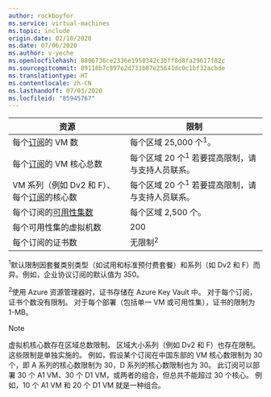 ```yaml
---
author: rockboyfor
ms.service: virtual-machines
ms.topic: include
origin.date: 02/10/2020
ms.date: 07/06/2020
ms.author: v-yeche
ms.openlocfilehash: 8806736ce2336e1950342c3bff8d8fa29617f82c
ms.sourcegitcommit: 89118b7c897e2d731b87e25641dc0c1bf32acbde
ms.translationtype: HT
ms.contentlocale: zh-CN
ms.lasthandoff: 07/03/2020
ms.locfileid: "85945767"
---
```

<!--MOONCAKE: CORRECT ON https://www.azure.cn/pricing/details/virtual-machines/index.html-->
<!--MOONCAKE: CORRECT ON /billing/billing-add-change-azure-subscription-administrator/-->

| 资源 | 限制 |
| --- | --- |
| 每个[订阅](https://docs.azure.cn/billing/billing-sign-up-azure-account-and-get-a-pia-subscription)的 VM 数 |每个区域 25,000 个<sup>1</sup>。 |
| 每个[订阅](https://docs.azure.cn/billing/billing-sign-up-azure-account-and-get-a-pia-subscription)的 VM 核心总数 |每个区域 20 个<sup>1</sup> 若要提高限制，请与支持人员联系。 |
| VM 系列（例如 Dv2 和 F）、每个[订阅](https://docs.azure.cn/billing/billing-sign-up-azure-account-and-get-a-pia-subscription)的核心数 |每个区域 20 个<sup>1</sup> 若要提高限制，请与支持人员联系。 |
| 每个订阅的[可用性集数](../articles/virtual-machines/windows/manage-availability.md#configure-multiple-virtual-machines-in-an-availability-set-for-redundancy) |每个区域 2,500 个。 |
| 每个可用性集的虚拟机数 | 200 |
| 每个订阅的证书数 |无限制<sup>2</sup> |

<!--Not Available on Line 16+1 | Azure Spot VM total cores per subscription -->

<sup>1</sup>默认限制因套餐类别类型（如试用和标准预付费套餐）和系列（如 Dv2 和 F）而异。例如，企业协议订阅的默认值为 350。

<!--Not Available on G series-->

<sup>2</sup>使用 Azure 资源管理器时，证书存储在 Azure Key Vault 中。 对于每个订阅，证书个数没有限制。 对于每个部署（包括单一 VM 或可用性集），证书的限制为 1-MB。

> [!NOTE]
> 虚拟机核心数存在区域总数限制。 区域大小系列（例如 Dv2 和 F）也存在限制。这些限制是单独实施的。 例如，假设某个订阅在中国东部的 VM 核心数限制为 30 个，即 A 系列的核心数限制为 30，D 系列的核心数限制也为 30。 此订阅可以部署 30 个 A1 VM、30 个 D1 VM，或两者的组合，但总共不能超过 30 个核心。 例如，10 个 A1 VM 和 20 个 D1 VM 就是一种组合。  
> 
>

<!-- Update_Description: update meta properties, wording update, update link -->